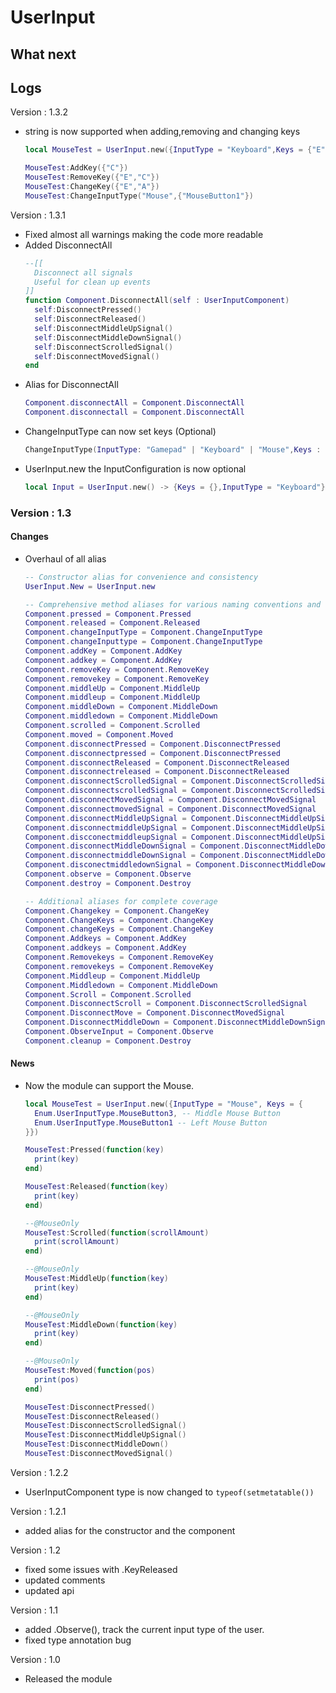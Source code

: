 # UserInput

## What next

## Logs

Version : 1.3.2
- string is now supported when adding,removing and changing keys
  ```lua
  local MouseTest = UserInput.new({InputType = "Keyboard",Keys = {"E"}})
  
  MouseTest:AddKey({"C"})
  MouseTest:RemoveKey({"E","C"})
  MouseTest:ChangeKey({"E","A"})
  MouseTest:ChangeInputType("Mouse",{"MouseButton1"})
  ```

Version : 1.3.1
- Fixed almost all warnings making the code more readable
- Added DisconnectAll
  ```lua
  --[[
  	Disconnect all signals
  	Useful for clean up events
  ]]
  function Component.DisconnectAll(self : UserInputComponent)
  	self:DisconnectPressed()
  	self:DisconnectReleased()
  	self:DisconnectMiddleUpSignal()
  	self:DisconnectMiddleDownSignal()
  	self:DisconnectScrolledSignal()
  	self:DisconnectMovedSignal()
  end
  ```
- Alias for DisconnectAll
  ```lua
  Component.disconnectAll = Component.DisconnectAll
  Component.disconnectall = Component.DisconnectAll
  ```
- ChangeInputType can now set keys (Optional)
  ```lua
  ChangeInputType(InputType: "Gamepad" | "Keyboard" | "Mouse",Keys : {Enum.KeyCode | Enum.UserInputType}?) -- Empty by default
  ```
- UserInput.new the InputConfiguration is now optional
  ```lua
  local Input = UserInput.new() -> {Keys = {},InputType = "Keyboard"}
  ```

### Version : 1.3

#### Changes

- Overhaul of all alias
  ```lua
  -- Constructor alias for convenience and consistency
  UserInput.New = UserInput.new

  -- Comprehensive method aliases for various naming conventions and case sensitivity
  Component.pressed = Component.Pressed
  Component.released = Component.Released
  Component.changeInputType = Component.ChangeInputType
  Component.changeInputtype = Component.ChangeInputType
  Component.addKey = Component.AddKey
  Component.addkey = Component.AddKey
  Component.removeKey = Component.RemoveKey
  Component.removekey = Component.RemoveKey
  Component.middleUp = Component.MiddleUp
  Component.middleup = Component.MiddleUp
  Component.middleDown = Component.MiddleDown
  Component.middledown = Component.MiddleDown
  Component.scrolled = Component.Scrolled
  Component.moved = Component.Moved
  Component.disconnectPressed = Component.DisconnectPressed
  Component.disconnectpressed = Component.DisconnectPressed
  Component.disconnectReleased = Component.DisconnectReleased
  Component.disconnectreleased = Component.DisconnectReleased
  Component.disconnectScrolledSignal = Component.DisconnectScrolledSignal
  Component.disconnectscrolledSignal = Component.DisconnectScrolledSignal
  Component.disconnectMovedSignal = Component.DisconnectMovedSignal
  Component.disconnectmovedSignal = Component.DisconnectMovedSignal
  Component.disconnectMiddleUpSignal = Component.DisconnectMiddleUpSignal
  Component.disconnectmiddleUpSignal = Component.DisconnectMiddleUpSignal
  Component.discconectmiddleupSignal = Component.DisconnectMiddleUpSignal
  Component.disconnectMiddleDownSignal = Component.DisconnectMiddleDownSignal
  Component.disconnectmiddleDownSignal = Component.DisconnectMiddleDownSignal
  Component.disconectmiddledownSignal = Component.DisconnectMiddleDownSignal
  Component.observe = Component.Observe
  Component.destroy = Component.Destroy
  
  -- Additional aliases for complete coverage
  Component.Changekey = Component.ChangeKey
  Component.ChangeKeys = Component.ChangeKey
  Component.changeKeys = Component.ChangeKey
  Component.Addkeys = Component.AddKey
  Component.addkeys = Component.AddKey
  Component.Removekeys = Component.RemoveKey
  Component.removekeys = Component.RemoveKey
  Component.Middleup = Component.MiddleUp
  Component.Middledown = Component.MiddleDown
  Component.Scroll = Component.Scrolled
  Component.DisconnectScroll = Component.DisconnectScrolledSignal
  Component.DisconnectMove = Component.DisconnectMovedSignal
  Component.DisconnectMiddleDown = Component.DisconnectMiddleDownSignal
  Component.ObserveInput = Component.Observe
  Component.cleanup = Component.Destroy
  ```

#### News
- Now the module can support the Mouse.
  ```lua
  local MouseTest = UserInput.new({InputType = "Mouse", Keys = {
  	Enum.UserInputType.MouseButton3, -- Middle Mouse Button
  	Enum.UserInputType.MouseButton1 -- Left Mouse Button
  }})
  
  MouseTest:Pressed(function(key)
  	print(key)
  end)
  
  MouseTest:Released(function(key)
  	print(key)
  end)
  
  --@MouseOnly
  MouseTest:Scrolled(function(scrollAmount)
  	print(scrollAmount)
  end)
  
  --@MouseOnly
  MouseTest:MiddleUp(function(key)
  	print(key)
  end)
  
  --@MouseOnly
  MouseTest:MiddleDown(function(key)
  	print(key)
  end)
  
  --@MouseOnly
  MouseTest:Moved(function(pos)
  	print(pos)
  end)
  
  MouseTest:DisconnectPressed()
  MouseTest:DisconnectReleased()
  MouseTest:DisconnectScrolledSignal()
  MouseTest:DisconnectMiddleUpSignal()
  MouseTest:DisconnectMiddleDown()
  MouseTest:DisconnectMovedSignal()
  ```

Version : 1.2.2
- UserInputComponent type is now changed to `typeof(setmetatable())`

Version : 1.2.1
- added alias for the constructor and the component

Version : 1.2
- fixed some issues with .KeyReleased
- updated comments
- updated api

Version : 1.1
- added .Observe(), track the current input type of the user.
- fixed type annotation bug

Version : 1.0
- Released the module
